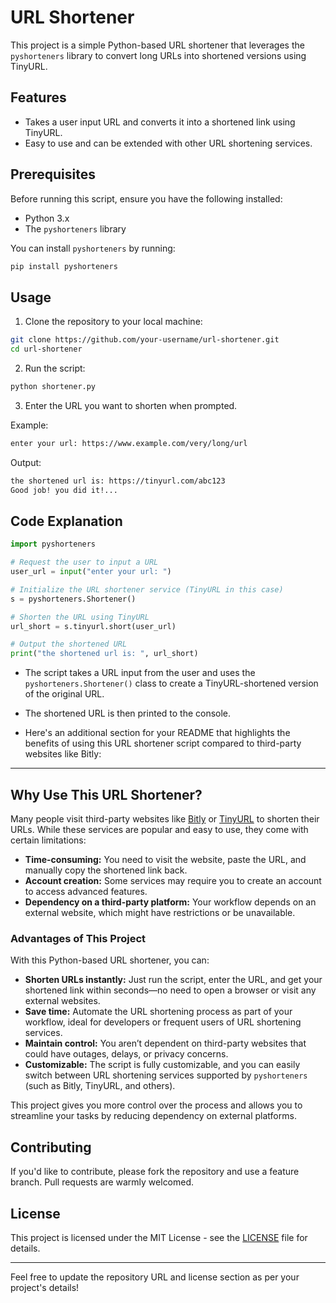# URL Shortener

This project is a simple Python-based URL shortener that leverages the `pyshorteners` library to convert long URLs into shortened versions using TinyURL.

## Features
- Takes a user input URL and converts it into a shortened link using TinyURL.
- Easy to use and can be extended with other URL shortening services.

## Prerequisites

Before running this script, ensure you have the following installed:

- Python 3.x
- The `pyshorteners` library

You can install `pyshorteners` by running:

```bash
pip install pyshorteners
```

## Usage

1. Clone the repository to your local machine:

```bash
git clone https://github.com/your-username/url-shortener.git
cd url-shortener
```

2. Run the script:

```bash
python shortener.py
```

3. Enter the URL you want to shorten when prompted.

Example:

```bash
enter your url: https://www.example.com/very/long/url
```

Output:

```bash
the shortened url is: https://tinyurl.com/abc123
Good job! you did it!...
```

## Code Explanation

```python
import pyshorteners

# Request the user to input a URL
user_url = input("enter your url: ")

# Initialize the URL shortener service (TinyURL in this case)
s = pyshorteners.Shortener()

# Shorten the URL using TinyURL
url_short = s.tinyurl.short(user_url)

# Output the shortened URL
print("the shortened url is: ", url_short)
```

- The script takes a URL input from the user and uses the `pyshorteners.Shortener()` class to create a TinyURL-shortened version of the original URL.
- The shortened URL is then printed to the console.

- Here's an additional section for your README that highlights the benefits of using this URL shortener script compared to third-party websites like Bitly:

---

## Why Use This URL Shortener?

Many people visit third-party websites like [Bitly](https://bitly.com/) or [TinyURL](https://tinyurl.com/) to shorten their URLs. While these services are popular and easy to use, they come with certain limitations:

- **Time-consuming:** You need to visit the website, paste the URL, and manually copy the shortened link back.
- **Account creation:** Some services may require you to create an account to access advanced features.
- **Dependency on a third-party platform:** Your workflow depends on an external website, which might have restrictions or be unavailable.

### Advantages of This Project

With this Python-based URL shortener, you can:

- **Shorten URLs instantly:** Just run the script, enter the URL, and get your shortened link within seconds—no need to open a browser or visit any external websites.
- **Save time:** Automate the URL shortening process as part of your workflow, ideal for developers or frequent users of URL shortening services.
- **Maintain control:** You aren’t dependent on third-party websites that could have outages, delays, or privacy concerns.
- **Customizable:** The script is fully customizable, and you can easily switch between URL shortening services supported by `pyshorteners` (such as Bitly, TinyURL, and others).

This project gives you more control over the process and allows you to streamline your tasks by reducing dependency on external platforms.

## Contributing

If you'd like to contribute, please fork the repository and use a feature branch. Pull requests are warmly welcomed.

## License

This project is licensed under the MIT License - see the [LICENSE](LICENSE) file for details.

---

Feel free to update the repository URL and license section as per your project's details!
